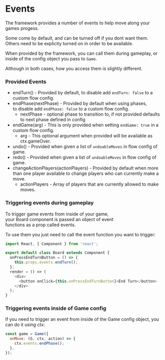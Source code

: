 # Events

The framework provides a number of events to help move along your games progess.

Some come by default, and can be turned off if you dont want them.  
Others need to be explicity turned on in order to be available.

When provided by the framework, you can call them during gameplay,
or inside of the config object you pass to `Game`.

Although in both cases, how you access them is slightly different.

### Provided Events

* endTurn() - Provided by default, to disable add `endTurn: false` to a custom flow config.
* endPhase(nextPhase) - Provided by default when using phases,  
  to disable add `endPhase: false` to a custom flow config.
  * nextPhase - optional phase to transition to, if not provided defaults to next phase defined in config
* endGame(arg) - This is only provided when setting `endGame: true` in a custom flow config.
  * arg - This optional argument when provided will be available as ctx.gameOver.
* undo() - Provided when given a list of `undoableMoves` in flow config of game.
* redo() - Provided when given a list of `undoableMoves` in flow config of game.
* changeActionPlayers(actionPlayers) - Provided by default when more than one player available to change players who can currently make a move.
  * actionPlayers - Array of players that are currently allowed to make moves.

### Triggering events during gameplay

To trigger game events from inside of your game,  
your Board component is passed an object of event  
functions as a prop called events.

To use them you just need to call the event function you want to trigger:

```js
import React, { Component } from 'react';

export default class Board extends Component {
  onPressEndTurnButton = () => {
    this.props.events.endTurn();
  };
  render = () => (
    <div>
      <button onClick={this.onPressEndTurnButton}>End Turn</button>
    </div>
  );
}
```

### Triggering events inside of Game config

If you need to trigger an event from inside of the Game config object, you can do it using ctx:

```js
const game = Game({
  onMove: (G, ctx, action) => {
    ctx.events.endPhase();
  },
});
```
